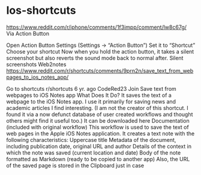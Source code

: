 # Ios-shortcuts
https://www.reddit.com/r/iphone/comments/1f3impp/comment/lw8c67g/
Via Action Button

Open Action Button Settings (Settings -> “Action Button”)
Set it to “Shortcut”
Choose your shortcut
Now when you hold the action button, it takes a silent screenshot but also reverts the sound mode back to normal after.
Silent screenshots
Web2notes
https://www.reddit.com/r/shortcuts/comments/9prn2n/save_text_from_webpages_to_ios_notes_app/

Go to shortcuts
r/shortcuts
6 yr. ago
CodeRed23
Join
Save text from webpages to iOS Notes app 
What Does It Do?
It saves the text of a webpage to the iOS Notes app. I use it primarily for saving news and academic articles I find interesting.
(I am not the creator of this shortcut. I found it via a now defunct database of user created workflows and thought others might find it useful too.)
It can be downloaded here
Documentation (included with original workflow)
This workflow is used to save the text of web pages in the Apple iOS Notes application.
It creates a text note with the following characteristics:
Uppercase title
Metadata of the document, including publication date, original URL and author
Details of the context in which the note was saved (current location and date)
Body of the note formatted as Markdown (ready to be copied to another app)
Also, the URL of the saved page is stored in the Clipboard just in case

